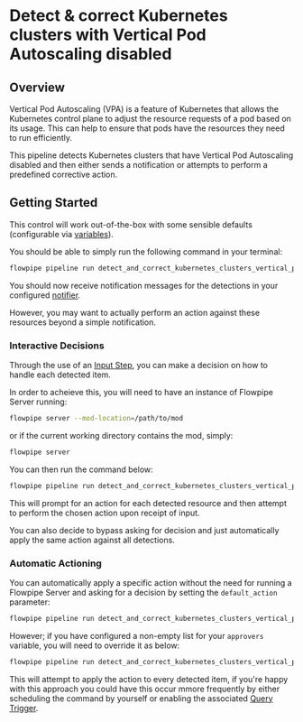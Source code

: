 # Detect & correct Kubernetes clusters with Vertical Pod Autoscaling disabled

## Overview

Vertical Pod Autoscaling (VPA) is a feature of Kubernetes that allows the Kubernetes control plane to adjust the resource requests of a pod based on its usage. This can help to ensure that pods have the resources they need to run efficiently.

This pipeline detects Kubernetes clusters that have Vertical Pod Autoscaling disabled and then either sends a notification or attempts to perform a predefined corrective action.

## Getting Started

This control will work out-of-the-box with some sensible defaults (configurable via [variables](https://flowpipe.io/docs/build/mod-variables)).

You should be able to simply run the following command in your terminal:

```sh
flowpipe pipeline run detect_and_correct_kubernetes_clusters_vertical_pod_autoscaling_disabled
```

You should now receive notification messages for the detections in your configured [notifier](https://flowpipe.io/docs/reference/config-files/notifier).

However, you may want to actually perform an action against these resources beyond a simple notification.

### Interactive Decisions

Through the use of an [Input Step](https://flowpipe.io/docs/build/input), you can make a decision on how to handle each detected item.

In order to acheieve this, you will need to have an instance of Flowpipe Server running:

```sh
flowpipe server --mod-location=/path/to/mod
```

or if the current working directory contains the mod, simply:

```sh
flowpipe server
```

You can then run the command below:
```sh
flowpipe pipeline run detect_and_correct_kubernetes_clusters_vertical_pod_autoscaling_disabled --host local --arg='approvers=["default"]'
```

This will prompt for an action for each detected resource and then attempt to perform the chosen action upon receipt of input.

You can also decide to bypass asking for decision and just automatically apply the same action against all detections.

### Automatic Actioning

You can automatically apply a specific action without the need for running a Flowpipe Server and asking for a decision by setting the `default_action` parameter:

```sh
flowpipe pipeline run detect_and_correct_kubernetes_clusters_vertical_pod_autoscaling_disabled --arg='default_action="delete_kubernetes_cluster"'
```

However; if you have configured a non-empty list for your `approvers` variable, you will need to override it as below:

```sh
flowpipe pipeline run detect_and_correct_kubernetes_clusters_vertical_pod_autoscaling_disabled --arg='approvers=[]' --arg='default_action="delete_kubernetes_cluster"'
```

This will attempt to apply the action to every detected item, if you're happy with this approach you could have this occur mmore frequently by either scheduling the command by yourself or enabling the associated [Query Trigger](https://hub.flowpipe.io/mods/turbot/gcp_thrifty/triggers/gcp_thrifty.trigger.query.detect_and_correct_kubernetes_clusters_vertical_pod_autoscaling_disabled).
